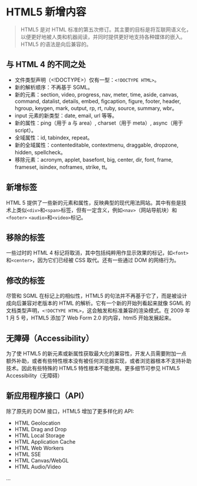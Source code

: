 # HTML5 新增内容

> HTML5 是对 HTML 标准的第五次修订。其主要的目标是将互联网语义化，以便更好地被人类和机器阅读，并同时提供更好地支持各种媒体的嵌入。HTML5 的语法是向后兼容的。

## 与 HTML 4 的不同之处

- 文件类型声明（<!DOCTYPE>）仅有一型：`<!DOCTYPE HTML>`。
- 新的解析顺序：不再基于 SGML。
- 新的元素：section, video, progress, nav, meter, time, aside, canvas, command, datalist, details, embed, figcaption, figure, footer, header, hgroup, keygen, mark, output, rp, rt, ruby, source, summary, wbr。
- input 元素的新类型：date, email, url 等等。
- 新的属性：ping（用于 a 与 area）, charset（用于 meta）, async（用于 script）。
- 全域属性：id, tabindex, repeat。
- 新的全域属性：contenteditable, contextmenu, draggable, dropzone, hidden, spellcheck。
- 移除元素：acronym, applet, basefont, big, center, dir, font, frame, frameset, isindex, noframes, strike, tt。

## 新增标签

HTML 5 提供了一些新的元素和属性，反映典型的现代用法网站。其中有些是技术上类似`<div>`和`<span>`标签，但有一定含义，例如`<nav>`（网站导航块）和`<footer>` `<audio>`和`<video>`标记。

## 移除的标签

一些过时的 HTML 4 标记将取消，其中包括纯粹用作显示效果的标记，如`<font>`和`<center>`，因为它们已经被 CSS 取代。还有一些通过 DOM 的网络行为。

## 修改的标签

尽管和 SGML 在标记上的相似性，HTML5 的句法并不再基于它了，而是被设计成向后兼容对老版本的 HTML 的解析。它有一个新的开始列看起来就像 SGML 的文档类型声明，`<!DOCTYPE HTML>`，这会触发和标准兼容的渲染模式。在 2009 年 1 月 5 号，HTML5 添加了 Web Form 2.0 的内容，html5 开始发展起来。

## 无障碍（Accessibility）

为了使 HTML5 的新元素或新属性获取最大化的兼容性，开发人员需要附加一点额外补助，或者有些特性根本没有被任何浏览器实现，或者浏览器根本不支持补助技术。因此有些特殊的 HTML5 特性根本不能使用。更多细节可参见 HTML5 Accessibility（无障碍）

## 新应用程序接口（API）

除了原先的 DOM 接口，HTML5 增加了更多样化的 API:

- HTML Geolocation
- HTML Drag and Drop
- HTML Local Storage
- HTML Application Cache
- HTML Web Workers
- HTML SSE
- HTML Canvas/WebGL
- HTML Audio/Video

...
